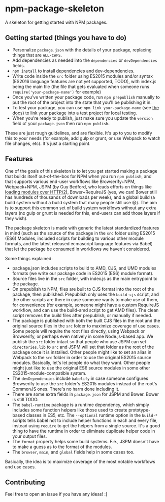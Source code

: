 npm-package-skeleton
====================

A skeleton for getting started with NPM packages.

Getting started (things you have to do)
---------------------------------------

- Personalize `package.json` with the details of your package, replacing things
  that are `ALL-CAPS`.
- Add dependencies as needed into the `dependencies` or `devDependencies` fields.
- `npm install` to install dependencies and dev-dependencies.
- Write code inside the `src` folder using ES2015 modules and/or syntax (ES2016
  language features are not yet supported, TODO), with index.js being the main
  file (the file that gets evaluated when someone runs
  `require('your-package-name')` for example)
- Once you've written your package code, run `npm prepublish` manually to put
  the root of the project into the state that you'll be publishing it in.
- To test your package, you can use `npm link your-package-name` (see [the
  docs](https://docs.npmjs.com/cli/link)) to link your package into a test
  project for local testing.
- When you're ready to publish, just make sure you update the `version` field
  of your `package.json` then run `npm publish`.

These are just rough guidelines, and are flexible. It's up to you to modify
this to your needs (for example, add gulp or grunt, or use Webpack to watch
file changes, etc). It's just a starting point.

Features
--------

One of the goals of this skeleton is to let you get started making a package
that builds itself out-of-the-box for NPM when you run `npm publish`, and that
supports various end-user workflows like Browserify+NPM, Webpack+NPM, JSPM (by
Guy Bedford, who leads efforts on things like [loading modules over
HTTP/2](https://twitter.com/guybedford/status/509373243619549184)),
Bower+RequireJS (yes, we can! Bower still has hundreds of thousands of
downloads per week), and a global build (a build system without a build system
that many people still use :laughing:). The aim is to support this common set
of build system workflows without any extra layers (no gulp or grunt is needed
for this, end-users can add those layers if they wish).

The package skeleton is made with generic the latest standardized features in
mind (such as the source of the package in the `src` folder using ES2015 (ES6)
Modules, included scripts for building to various other module formats, and the
latest released ecmascript language features via Babel) that let the package be
consumed in workflows we haven't considered.

Some things explained:

- package.json includes scripts to build to AMD, CJS, and UMD modules formats
  (we write our package code in ES2015 (ES6) module format).
- Source files live in the `src` folder, with index.js as the main entrypoint
  to the package.
- On prepublish to NPM, files are built to CJS format into the root of the
  package, then published. Prepublish only uses the `build-cjs` script, and the
  other scripts are there in case someone wants to make use of them, for
  convenience (for example, someone might have a custom RequireJS workflow, and
  can use the build-amd script to get AMD files). The clean script removes the
  build files after prepublish, or manually if needed.
- The package is published with both the built CJS files in the root and the
  original source files in the `src` folder to maximize coverage of use cases.
  Some people will require the root files directly, using Webpack or
  Browserify, or perhaps even natively in some Node.js-based app.  We publish
  the `src` folder intact so that people who use JSPM can set `directories.lib`
  to `src` and JSPM will set that folder as the root of the package once it is
  installed. Other people might like to set an alias in Webpack to the `src`
  folder in order to use the original ES2015 source modules. Basically, let's let
  people do what they want. Other people might just like to use the original
  ES6 source modules in some other ES2015-module-compatible system.
- The `devDependencies` include `babelify` in case someone configures
  Browserify to use the `src` folder's ES2015 modules instead of the root's
  CommonJS ones. There's no harm done including it.
- There are some extra fields in `package.json` for JSPM and Bower. Bower is
  still TODO.
- The `babel-runtime` package is a runtime dependency, which simply includes
  some function helpers like those used to create prototype-based classes in
  ES5, etc. The `--optional` runtime option in the `build-*` scripts tells
  babel not to include helper functions in each and every file, instead using
  `require` to get the helpers from a single source. It's a good thing to have
  the runtime in order to eliminate duplicate helper code in your output files.
- The `format` property helps some build systems. F.e., JSPM doesn't have to
  make a guess as to the format of the modules.
- The `browser`, `main`, and `global` fields help in some cases too.

Basically, the idea is to maximize coverage of the most notable workflows and
use cases.

Contributing
------------

Feel free to open an issue if you have any ideas! :]
